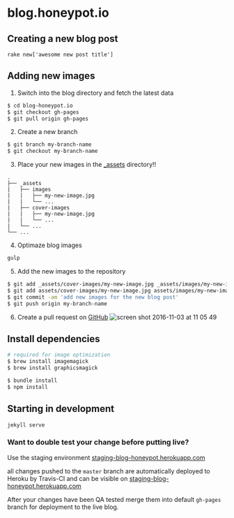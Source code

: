 # blog.honeypot.io


## Creating a new blog post

`rake new['awesome new post title']`

## Adding new images

1. Switch into the blog directory and fetch the latest data
```bash
$ cd blog-honeypot.io
$ git checkout gh-pages
$ git pull origin gh-pages
```

2. Create a new branch
```bash
$ git branch my-branch-name
$ git checkout my-branch-name
```

3. Place your new images in the [_assets](./_assets) directory!!
```
.
├── _assets
|   ├── images
|   |   ├── my-new-image.jpg
|   |   └── ...
|   ├── cover-images
|   |   ├── my-new-image.jpg
|   |   └── ...
|   └── ...
└── ...
```

4. Optimaze blog images

```bash
gulp
```

5. Add the new images to the repository
```bash
$ git add _assets/cover-images/my-new-image.jpg _assets/images/my-new-image.jpg
$ git add assets/cover-images/my-new-image.jpg assets/images/my-new-image.jpg
$ git commit -am 'add new images for the new blog post'
$ git push origin my-branch-name
```

6. Create a pull request on [GitHub](https://github.com/honeypotio/blog-honeypot-io)
![screen shot 2016-11-03 at 11 05 49](https://cloud.githubusercontent.com/assets/464300/19962001/d26c3c7c-a1b5-11e6-987e-ebd550a16d4d.png)

## Install dependencies

```bash
# required for image optimization
$ brew install imagemagick
$ brew install graphicsmagick

$ bundle install
$ npm install
```

## Starting in development

`jekyll serve`

### Want to double test your change before putting live?

Use the staging environment [staging-blog-honeypot.herokuapp.com][1]

all changes pushed to the `master` branch are automatically
deployed to Heroku by Travis-CI and can be visible on [staging-blog-honeypot.herokuapp.com][1]

After your changes have been QA tested merge them into default `gh-pages` branch
for deployment to the live blog.


[1]: https://staging-blog-honeypot.herokuapp.com
